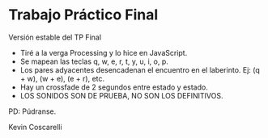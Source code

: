 # Trabajo Práctico Final

Versión estable del TP Final

- Tiré a la verga Processing y lo hice en JavaScript.
- Se mapean las teclas q, w, e, r, t, y, u, i, o, p.
- Los pares adyacentes desencadenan el encuentro en el laberinto. Ej: (q + w), (w + e), (e + r), etc.
- Hay un crossfade de 2 segundos entre estado y estado.
- LOS SONIDOS SON DE PRUEBA, NO SON LOS DEFINITIVOS.

PD: Púdranse.

Kevin Coscarelli

